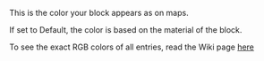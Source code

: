 This is the color your block appears as on maps. 

If set to Default, the color is based on the material of the block.

To see the exact RGB colors of all entries, read the Wiki page [here](https://mcreator.net/wiki/list-block-map-colors)